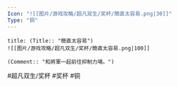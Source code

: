```yaml
---
Icon: "![[图片/游戏攻略/超凡双生/奖杯/簡直太容易.png|30]]"
Type: "铜"
---
```

```ad-common-bronze-trophy
title: (Title:: "簡直太容易")
![[图片/游戏攻略/超凡双生/奖杯/簡直太容易.png|100]]

(Comment:: "和將軍一起前往抑制力場。")
```

#超凡双生/奖杯 #奖杯 #铜
